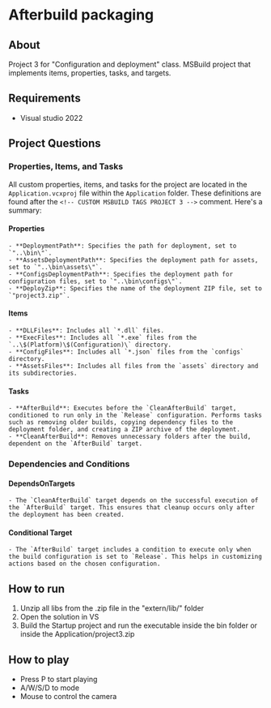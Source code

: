 # Afterbuild packaging

## About

Project 3 for "Configuration and deployment" class. MSBuild project that implements items, properties, tasks, and targets.

## Requirements

- Visual studio 2022

## Project Questions

### Properties, Items, and Tasks

All custom properties, items, and tasks for the project are located in the `Application.vcxproj` file within the `Application` folder. These definitions are found after the `<!-- CUSTOM MSBUILD TAGS PROJECT 3 -->` comment. Here's a summary:

#### Properties

    - **DeploymentPath**: Specifies the path for deployment, set to `"..\bin\"`.
    - **AssetsDeploymentPath**: Specifies the deployment path for assets, set to `"..\bin\assets\"`.
    - **ConfigsDeploymentPath**: Specifies the deployment path for configuration files, set to `"..\bin\configs\"`.
    - **DeployZip**: Specifies the name of the deployment ZIP file, set to `"project3.zip"`.

#### Items

    - **DLLFiles**: Includes all `*.dll` files.
    - **ExecFiles**: Includes all `*.exe` files from the `..\$(Platform)\$(Configuration)\` directory.
    - **ConfigFiles**: Includes all `*.json` files from the `configs` directory.
    - **AssetsFiles**: Includes all files from the `assets` directory and its subdirectories.

#### Tasks

    - **AfterBuild**: Executes before the `CleanAfterBuild` target, conditioned to run only in the `Release` configuration. Performs tasks such as removing older builds, copying dependency files to the deployment folder, and creating a ZIP archive of the deployment.
    - **CleanAfterBuild**: Removes unnecessary folders after the build, dependent on the `AfterBuild` target.

### Dependencies and Conditions

#### DependsOnTargets

    - The `CleanAfterBuild` target depends on the successful execution of the `AfterBuild` target. This ensures that cleanup occurs only after the deployment has been created.

#### Conditional Target

    - The `AfterBuild` target includes a condition to execute only when the build configuration is set to `Release`. This helps in customizing actions based on the chosen configuration.

## How to run

1. Unzip all libs from the .zip file in the "extern/lib/" folder
2. Open the solution in VS
3. Build the Startup project and run the executable inside the bin folder or inside the Application/project3.zip

## How to play

- Press P to start playing
- A/W/S/D to mode
- Mouse to control the camera
